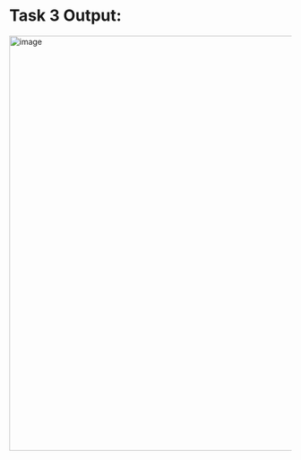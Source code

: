 # Task 3 Output:

<img width="1360" height="739" alt="image" src="https://github.com/user-attachments/assets/a12af259-b8dc-4265-b61d-51c1d2881b84" />
